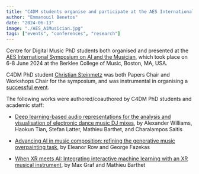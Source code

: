 ```yaml
---
title: "C4DM students organise and participate at the AES International Symposium on AI and the Musician"
author: "Emmanouil Benetos"
date: "2024-06-13"
image: "./AES_AiMusician.jpg"
tags: ["events", "conferences", "research"]
---
```


Centre for Digital Music PhD students both organised and presented at the [AES International Symposium on AI and the Musician](https://aes2.org/events-calendar/aes-international-symposium-on-ai-and-the-musician/), which took place on 6-8 June 2024 at the Berklee College of Music, Boston, MA, USA.

C4DM PhD student [Christian Steinmetz](https://www.christiansteinmetz.com/) was both Papers Chair and Workshops Chair for the symposium, and was instrumental in organising a [successful event](https://www.linkedin.com/posts/akoretzky_music-musicproduction-audio-activity-7206806041240494080-D8kh/).

The following works were authored/coauthored by C4DM PhD students and academic staff:

* [Deep learning-based audio representations for the analysis and visualisation of electronic dance music DJ mixes](https://aes2024aisymposiumon.sched.com/event/1e14l/deep-learning-based-audio-representations-for-the-analysis-and-visualisation-of-electronic-dance-music-dj-mixes), by Alexander Williams, Haokun Tian, Stefan Latter, Mathieu Barthet, and Charalampos Saitis

* [Advancing AI in music composition: refining the generative music overpainting task](https://aes2024aisymposiumon.sched.com/event/1e14x/advancing-ai-in-music-composition-refining-the-generative-music-overpainting-task), by Eleanor Row and George Fazekas

* [When XR meets AI: Integrating interactive machine learning with an XR musical instrument](https://aes2024aisymposiumon.sched.com/event/1e150/when-xr-meets-ai-integrating-interactive-machine-learning-with-an-xr-musical-instrument), by Max Graf and Mathieu Barthet
